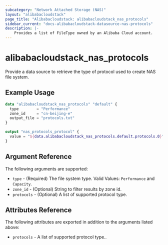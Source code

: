 ```yaml
---
subcategory: "Network Attached Storage (NAS)"
layout: "alibabacloudstack"
page_title: "Alibabacloudstack: alibabacloudstack_nas_protocols"
sidebar_current: "docs-alibabacloudstack-datasource-nas-protocols"
description: |-
    Provides a list of FileType owned by an Alibaba Cloud account.
---
```


# alibabacloudstack_nas_protocols

Provide  a data source to retrieve the type of protocol used to create NAS file system.


## Example Usage

```terraform
data "alibabacloudstack_nas_protocols" "default" {
  type        = "Performance"
  zone_id     = "cn-beijing-e"
  output_file = "protocols.txt"
}

output "nas_protocols_protocol" {
  value = "${data.alibabacloudstack_nas_protocols.default.protocols.0}"
}
```

## Argument Reference

The following arguments are supported:

* `type` - (Required) The file system type. Valid Values: `Performance` and `Capacity`.  
* `zone_id` - (Optional) String to filter results by zone id. 
* `protocols` - (Optional) A list of supported protocol type.

## Attributes Reference

The following attributes are exported in addition to the arguments listed above:

* `protocols` - A list of supported protocol type..